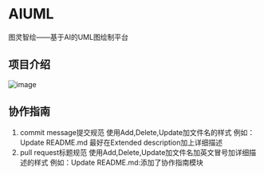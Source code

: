 # AIUML
图灵智绘——基于AI的UML图绘制平台
## 项目介绍
![image](https://github.com/user-attachments/assets/9ffa7a34-deb4-4d35-8f52-50785b7c3931)
## 协作指南
1. commit message提交规范
  使用Add,Delete,Update加文件名的样式
  例如：Update README.md
  最好在Extended description加上详细描述
3. pull request标题规范
  使用Add,Delete,Update加文件名加英文冒号加详细描述的样式
  例如：Update README.md:添加了协作指南模块

